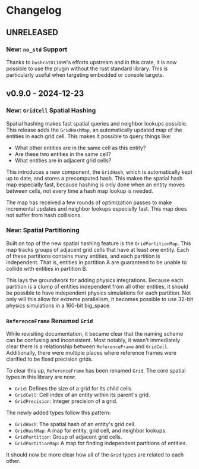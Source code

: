 # Changelog

## UNRELEASED

### New: `no_std` Support

Thanks to `bushrat011899`'s efforts upstream and in this crate, it is now possible to use the plugin without the rust standard library. This is particularly useful when targeting embedded or console targets.

## v0.9.0 - 2024-12-23

### New: `GridCell` Spatial Hashing

Spatial hashing makes fast spatial queries and neighbor lookups possible. This release adds the `GridHashMap`, an automatically updated map of the entities in each grid cell. This makes it possible to query things like:

- What other entities are in the same cell as this entity?
- Are these two entities in the same cell?
- What entities are in adjacent grid cells?

This introduces a new component, the `GridHash`, which is automatically kept up to date, and stores a precomputed hash. This makes the spatial hash map especially fast, because hashing is only done when an entity moves between cells, not every time a hash map lookup is needed.

The map has received a few rounds of optimization passes to make incremental updates and neighbor lookups especially fast. This map does not suffer from hash collisions.

### New: Spatial Partitioning

Built on top of the new spatial hashing feature is the `GridPartitionMap`. This map tracks groups of adjacent grid cells that have at least one entity. Each of these partitions contains many entities, and each partition is independent. That is, entities in partition A are guaranteed to be unable to collide with entities in partition B.

This lays the groundwork for adding physics integrations. Because each partition is a clump of entities independent from all other entities, it should be possible to have independent physics simulations for each partition. Not only will this allow for extreme parallelism, it becomes possible to use 32-bit physics simulations in a 160-bit big_space.

### `ReferenceFrame` Renamed `Grid`

While revisiting documentation, it became clear that the naming scheme can be confusing and inconsistent. Most notably, it wasn't immediately clear there is a relationship between `ReferenceFrame` and `GridCell`. Additionally, there were multiple places where reference frames were clarified to be fixed precision grids.

To clear this up, `ReferenceFrame` has been renamed `Grid`. The core spatial types in this library are now:

- `Grid`: Defines the size of a grid for its child cells.
- `GridCell`: Cell index of an entity within its parent's grid.
- `GridPrecision`: Integer precision of a grid.

The newly added types follow this pattern:

- `GridHash`: The spatial hash of an entity's grid cell.
- `GridHashMap`: A map for entity, grid cell, and neighbor lookups.
- `GridPartition`: Group of adjacent grid cells.
- `GridPartitionMap`: A map for finding independent partitions of entities.

It should now be more clear how all of the `Grid` types are related to each other.